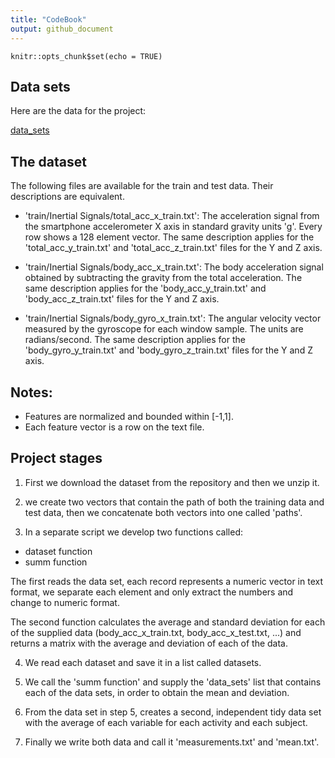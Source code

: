 ```yaml
---
title: "CodeBook"
output: github_document
---
```


```{r setup, include=FALSE}
knitr::opts_chunk$set(echo = TRUE)
```

## Data sets

Here are the data for the project:

 [data_sets](https://d396qusza40orc.cloudfront.net/getdata%2Fprojectfiles%2FUCI%20HAR%20Dataset.zip) 

## The dataset

The following files are available for the train and test data. Their descriptions are equivalent.

- 'train/Inertial Signals/total_acc_x_train.txt': The acceleration signal from the smartphone accelerometer X axis in standard gravity units 'g'. Every row shows a 128 element vector. The same description applies for the 'total_acc_y_train.txt' and 'total_acc_z_train.txt' files for the Y and Z axis. 

- 'train/Inertial Signals/body_acc_x_train.txt': The body acceleration signal obtained by subtracting the gravity from the total acceleration. The same description applies for the 'body_acc_y_train.txt' and 'body_acc_z_train.txt' files for the Y and Z axis.

- 'train/Inertial Signals/body_gyro_x_train.txt': The angular velocity vector measured by the gyroscope for each window sample. The units are radians/second. The same description applies for the 'body_gyro_y_train.txt' and 'body_gyro_z_train.txt' files for the Y and Z axis.

## Notes: 
- Features are normalized and bounded within [-1,1].
- Each feature vector is a row on the text file.

## Project stages
1. First we download the dataset from the repository and then we unzip it.

2. we create two vectors that contain the path of both the training data and test data, then we concatenate both vectors into one called 'paths'.

3. In a separate script we develop two functions called:

- dataset function
- summ function

The first reads the data set, each record represents a numeric vector in text format, we separate each element and only extract the numbers and change to numeric format.

The second function calculates the average and standard deviation for each of the supplied data (body_acc_x_train.txt, body_acc_x_test.txt, ...) and returns a matrix with the average and deviation of each of the data.

4. We read each dataset and save it in a list called datasets.

5. We call the 'summ function' and supply the 'data_sets' list that contains each of the data sets, in order to obtain the mean and deviation.

6. From the data set in step 5, creates a second, independent tidy data set with the average of each variable for each activity and each subject.

7. Finally we write both data and call it 'measurements.txt' and 'mean.txt'.






